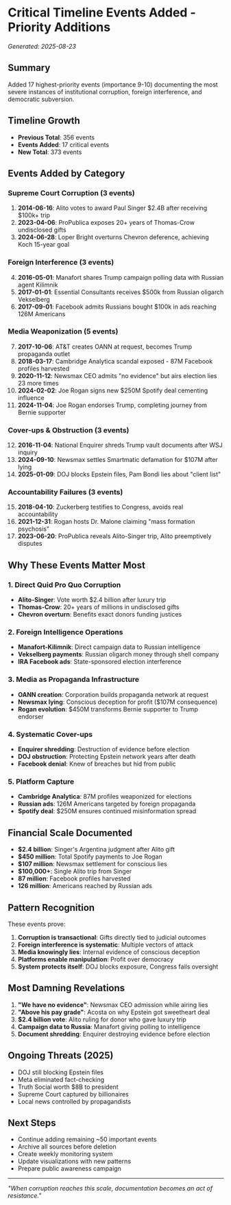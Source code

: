 # Critical Timeline Events Added - Priority Additions
*Generated: 2025-08-23*

## Summary
Added 17 highest-priority events (importance 9-10) documenting the most severe instances of institutional corruption, foreign interference, and democratic subversion.

## Timeline Growth
- **Previous Total**: 356 events
- **Events Added**: 17 critical events  
- **New Total**: 373 events

## Events Added by Category

### Supreme Court Corruption (3 events)
1. **2014-06-16**: Alito votes to award Paul Singer $2.4B after receiving $100k+ trip
2. **2023-04-06**: ProPublica exposes 20+ years of Thomas-Crow undisclosed gifts
3. **2024-06-28**: Loper Bright overturns Chevron deference, achieving Koch 15-year goal

### Foreign Interference (3 events)
4. **2016-05-01**: Manafort shares Trump campaign polling data with Russian agent Kilimnik
5. **2017-01-01**: Essential Consultants receives $500k from Russian oligarch Vekselberg
6. **2017-09-01**: Facebook admits Russians bought $100k in ads reaching 126M Americans

### Media Weaponization (5 events)
7. **2017-10-06**: AT&T creates OANN at request, becomes Trump propaganda outlet
8. **2018-03-17**: Cambridge Analytica scandal exposed - 87M Facebook profiles harvested
9. **2020-11-12**: Newsmax CEO admits "no evidence" but airs election lies 23 more times
10. **2024-02-02**: Joe Rogan signs new $250M Spotify deal cementing influence
11. **2024-11-04**: Joe Rogan endorses Trump, completing journey from Bernie supporter

### Cover-ups & Obstruction (3 events)
12. **2016-11-04**: National Enquirer shreds Trump vault documents after WSJ inquiry
13. **2024-09-10**: Newsmax settles Smartmatic defamation for $107M after lying
14. **2025-01-09**: DOJ blocks Epstein files, Pam Bondi lies about "client list"

### Accountability Failures (3 events)
15. **2018-04-10**: Zuckerberg testifies to Congress, avoids real accountability
16. **2021-12-31**: Rogan hosts Dr. Malone claiming "mass formation psychosis" 
17. **2023-06-20**: ProPublica reveals Alito-Singer trip, Alito preemptively disputes

## Why These Events Matter Most

### 1. Direct Quid Pro Quo Corruption
- **Alito-Singer**: Vote worth $2.4 billion after luxury trip
- **Thomas-Crow**: 20+ years of millions in undisclosed gifts
- **Chevron overturn**: Benefits exact donors funding justices

### 2. Foreign Intelligence Operations
- **Manafort-Kilimnik**: Direct campaign data to Russian intelligence
- **Vekselberg payments**: Russian oligarch money through shell company
- **IRA Facebook ads**: State-sponsored election interference

### 3. Media as Propaganda Infrastructure
- **OANN creation**: Corporation builds propaganda network at request
- **Newsmax lying**: Conscious deception for profit ($107M consequence)
- **Rogan evolution**: $450M transforms Bernie supporter to Trump endorser

### 4. Systematic Cover-ups
- **Enquirer shredding**: Destruction of evidence before election
- **DOJ obstruction**: Protecting Epstein network years after death
- **Facebook denial**: Knew of breaches but hid from public

### 5. Platform Capture
- **Cambridge Analytica**: 87M profiles weaponized for elections
- **Russian ads**: 126M Americans targeted by foreign propaganda
- **Spotify deal**: $250M ensures continued misinformation spread

## Financial Scale Documented
- **$2.4 billion**: Singer's Argentina judgment after Alito gift
- **$450 million**: Total Spotify payments to Joe Rogan
- **$107 million**: Newsmax settlement for conscious lies
- **$100,000+**: Single Alito trip from Singer
- **87 million**: Facebook profiles harvested
- **126 million**: Americans reached by Russian ads

## Pattern Recognition

These events prove:
1. **Corruption is transactional**: Gifts directly tied to judicial outcomes
2. **Foreign interference is systematic**: Multiple vectors of attack
3. **Media knowingly lies**: Internal evidence of conscious deception
4. **Platforms enable manipulation**: Profit over democracy
5. **System protects itself**: DOJ blocks exposure, Congress fails oversight

## Most Damning Revelations

1. **"We have no evidence"**: Newsmax CEO admission while airing lies
2. **"Above his pay grade"**: Acosta on why Epstein got sweetheart deal
3. **$2.4 billion vote**: Alito ruling for donor who gave luxury trip
4. **Campaign data to Russia**: Manafort giving polling to intelligence
5. **Document shredding**: Enquirer destroying evidence before election

## Ongoing Threats (2025)

- DOJ still blocking Epstein files
- Meta eliminated fact-checking
- Truth Social worth $8B to president
- Supreme Court captured by billionaires
- Local news controlled by propagandists

## Next Steps
- Continue adding remaining ~50 important events
- Archive all sources before deletion
- Create weekly monitoring system
- Update visualizations with new patterns
- Prepare public awareness campaign

---

*"When corruption reaches this scale, documentation becomes an act of resistance."*